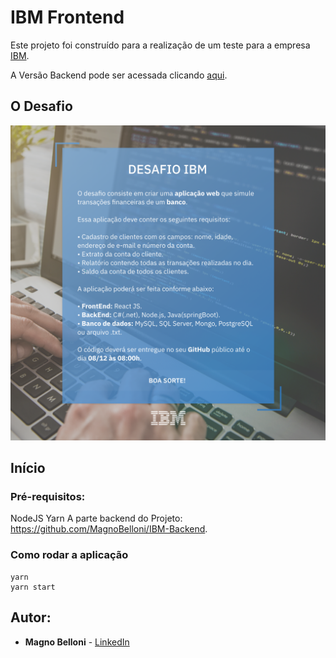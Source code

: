 # IBM Frontend

Este projeto foi construído para a realização de um teste para a empresa [IBM](https://www.ibm.com/br-pt).

A Versão Backend pode ser acessada clicando [aqui](https://github.com/MagnoBelloni/IBM-Backend).

## O Desafio

![Preview](https://github.com/MagnoBelloni/IBM-Frontend/blob/main/imagem-desafio.png)

## Início

### Pré-requisitos:

NodeJS
Yarn
A parte backend do Projeto: https://github.com/MagnoBelloni/IBM-Backend.

### Como rodar a aplicação

```
yarn
yarn start
```

## Autor:

- **Magno Belloni** - [LinkedIn](https://www.linkedin.com/in/magnobelloni/)
